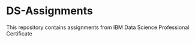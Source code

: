 # DS-Assignments
This repository contains assignments from IBM Data Science Professional Certificate
